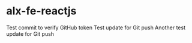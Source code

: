 # alx-fe-reactjs

Test commit to verify GitHub token
Test update for Git push 
Another test update for Git push